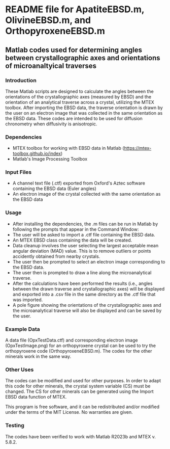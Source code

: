 # README file for ApatiteEBSD.m, OlivineEBSD.m, and OrthopyroxeneEBSD.m
## Matlab codes used for determining angles between crystallographic axes and orientations of microanaltyical traverses

### Introduction
These Matlab scripts are designed to calculate the angles between the orientations of the crystallographic axes (measured by EBSD) and the orientation of an analytical traverse across a crystal, utilizing the MTEX toolbox. After importing the EBSD data, the traverse orientation is drawn by the user on an electron image that was collected in the same orientation as the EBSD data.
These codes are intended to be used for diffusion chronometry when diffusivity is anisotropic. 

### Dependencies
- MTEX toolbox for working with EBSD data in Matlab (https://mtex-toolbox.github.io/index)
- Matlab's Image Processing Toolbox

### Input Files
- A channel text file (.ctf) exported from Oxford's Aztec software containing the EBSD data (Euler angles)
- An electron image of the crystal collected with the same orientation as the EBSD data

### Usage
- After installing the dependencies, the .m files can be run in Matlab by following the prompts that appear in the Command Window:
- The user will be asked to import a .ctf file containing the EBSD data.
- An MTEX EBSD class containing the data will be created.
- Data cleanup involves the user selecting the largest acceptable mean angular deviation (MAD) value. This is to remove outliers or points accidently obtained from nearby crystals.
- The user then be prompted to select an electron image corresponding to the EBSD data.
- The user then is prompted to draw a line along the microanalytical traverse.
- After the calculations have been performed the results (i.e., angles between the drawn traverse and crystallographic axes) will be displayed and exported into a .csv file in the same directory as the .ctf file that was imported.
- A pole figure showing the orientations of the crystallographic axes and the microanalytical traverse will also be displayed and can be saved by the user.

### Example Data
A data file (OpxTestData.ctf) and corresponding electron image (OpxTestImage.png) for an orthopyroxene crystal can be used to try the orthopyroxene code (OrthopyroxeneEBSD.m). The codes for the other minerals work in the same way.

### Other Uses
The codes can be modified and used for other purposes. 
In order to adapt this code for other minerals,  the crystal system variable (CS) must be changed. The CS for other minerals can be generated using the Import EBSD data function of MTEX. 

This program is free software, and it can be redistributed and/or modified under the terms of the MIT License. No warranties are given.

### Testing
The codes have been verified to work with Matlab R2023b and MTEX v. 5.8.2.
